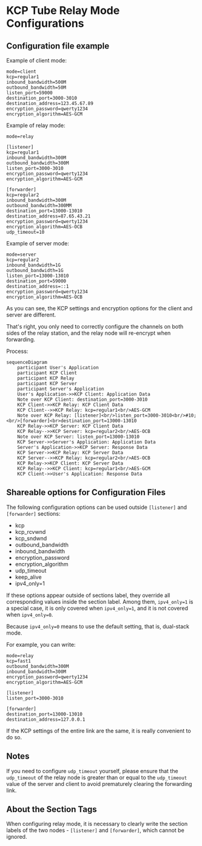 # KCP Tube Relay Mode Configurations

## Configuration file example

Example of client mode:
```
mode=client
kcp=regular1
inbound_bandwidth=500M
outbound_bandwidth=50M
listen_port=59000
destination_port=3000-3010
destination_address=123.45.67.89
encryption_password=qwerty1234
encryption_algorithm=AES-GCM
```

Example of relay mode:
```
mode=relay

[listener]
kcp=regular1
inbound_bandwidth=300M
outbound_bandwidth=300M
listen_port=3000-3010
encryption_password=qwerty1234
encryption_algorithm=AES-GCM

[forwarder]
kcp=regular2
inbound_bandwidth=300M
outbound_bandwidth=300MM
destination_port=13000-13010
destination_address=87.65.43.21
encryption_password=qwerty1234
encryption_algorithm=AES-OCB
udp_timeout=10
```

Example of server mode:
```
mode=server
kcp=regular2
inbound_bandwidth=1G
outbound_bandwidth=1G
listen_port=13000-13010
destination_port=59000
destination_address=::1
encryption_password=qwerty1234
encryption_algorithm=AES-OCB
```

As you can see, the KCP settings and encryption options for the client and server are different.

That's right, you only need to correctly configure the channels on both sides of the relay station, and the relay node will re-encrypt when forwarding.

Process:
```mermaid
sequenceDiagram
    participant User's Application
    participant KCP Client
    participant KCP Relay
    participant KCP Server
    participant Server's Application
    User's Application->>KCP Client: Application Data
    Note over KCP Client: destination_port=3000-3010
    KCP Client->>KCP Relay: KCP Client Data
    KCP Client-->>KCP Relay: kcp=regular1<br/>AES-GCM
    Note over KCP Relay: [listener]<br/>listen_port=3000-3010<br/>#10;<br/>[forwarder]<br>destination_port=13000-13010
    KCP Relay->>KCP Server: KCP Client Data
    KCP Relay-->>KCP Server: kcp=regular2<br/>AES-OCB
    Note over KCP Server: listen_port=13000-13010
    KCP Server->>Server's Application: Application Data
    Server's Application->>KCP Server: Response Data
    KCP Server->>KCP Relay: KCP Server Data
    KCP Server-->>KCP Relay: kcp=regular2<br/>AES-OCB
    KCP Relay->>KCP Client: KCP Server Data
    KCP Relay-->>KCP Client: kcp=regular1<br/>AES-GCM
    KCP Client->>User's Application: Response Data
```

## Shareable options for Configuration Files

The following configuration options can be used outside `[listener]` and `[forwarder]` sections:
- kcp
- kcp_rcvwnd
- kcp_sndwnd
- outbound_bandwidth
- inbound_bandwidth
- encryption_password
- encryption_algorithm
- udp_timeout
- keep_alive
- ipv4_only=1

If these options appear outside of sections label, they override all corresponding values inside the section label. Among them, `ipv4_only=1` is a special case, it is only covered when `ipv4_only=1`, and it is not covered when `ipv4_only=0`.

Because `ipv4_only=0` means to use the default setting, that is, dual-stack mode.

For example, you can write:
```
mode=relay
kcp=fast1
outbound_bandwidth=300M
inbound_bandwidth=300M
encryption_password=qwerty1234
encryption_algorithm=AES-GCM

[listener]
listen_port=3000-3010

[forwarder]
destination_port=13000-13010
destination_address=127.0.0.1
```

If the KCP settings of the entire link are the same, it is really convenient to do so.

## Notes
If you need to configure `udp_timeout` yourself, please ensure that the `udp_timeout` of the relay node is greater than or equal to the `udp_timeout` value of the server and client to avoid prematurely clearing the forwarding link.

## About the Section Tags
When configuring relay mode, it is necessary to clearly write the section labels of the two nodes - `[listener]` and `[forwarder]`, which cannot be ignored.